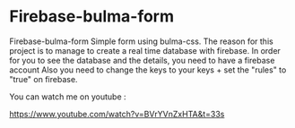 # Firebase-bulma-form
Firebase-bulma-form
Simple form using bulma-css.
The reason for this project is to manage to create a real time database with firebase.
In order for you to see the database and  the details, you need to have a firebase account 
Also you need to change the keys to your keys + set the "rules" to "true" on firebase.

You can watch me on youtube : 

https://www.youtube.com/watch?v=BVrYVnZxHTA&t=33s
